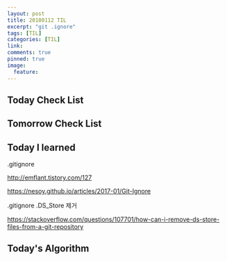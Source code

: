 ```yaml
---
layout: post
title: 20180112 TIL
excerpt: "git .ignore"
tags: [TIL]
categories: [TIL]
link:
comments: true
pinned: true
image:
  feature:
---
```


## Today Check List



## Tomorrow Check List



## Today I learned

.gitignore

http://emflant.tistory.com/127

https://nesoy.github.io/articles/2017-01/Git-Ignore



.gitignore .DS_Store 제거

https://stackoverflow.com/questions/107701/how-can-i-remove-ds-store-files-from-a-git-repository



## Today's Algorithm

